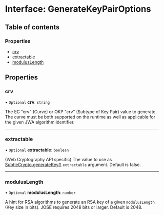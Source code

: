 # Interface: GenerateKeyPairOptions

## Table of contents

### Properties

- [crv](key_generate_key_pair.GenerateKeyPairOptions.md#crv)
- [extractable](key_generate_key_pair.GenerateKeyPairOptions.md#extractable)
- [modulusLength](key_generate_key_pair.GenerateKeyPairOptions.md#moduluslength)

## Properties

### crv

• `Optional` **crv**: `string`

The EC "crv" (Curve) or OKP "crv" (Subtype of Key Pair) value to generate.
The curve must be both supported on the runtime as well as applicable for
the given JWA algorithm identifier.

___

### extractable

• `Optional` **extractable**: `boolean`

(Web Cryptography API specific) The value to use as
[SubtleCrypto.generateKey()](https://developer.mozilla.org/en-US/docs/Web/API/SubtleCrypto/generateKey)
`extractable` argument. Default is false.

___

### modulusLength

• `Optional` **modulusLength**: `number`

A hint for RSA algorithms to generate an RSA key of a given `modulusLength`
(Key size in bits). JOSE requires 2048 bits or larger. Default is 2048.
